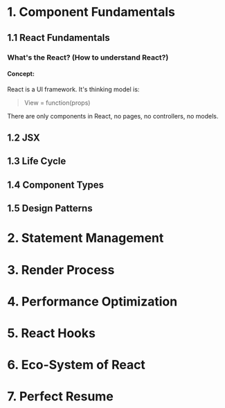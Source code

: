 # 1. Component Fundamentals
## 1.1 React Fundamentals
### What's the React? (How to understand React?)
#### Concept: 
React is a UI framework. It's thinking model is:<br>
> View = function(props)<br>

There are only components in React, no pages, no controllers, no models.<br>
## 1.2 JSX
## 1.3 Life Cycle
## 1.4 Component Types
## 1.5 Design Patterns
# 2. Statement Management
# 3. Render Process
# 4. Performance Optimization
# 5. React Hooks
# 6. Eco-System of React
# 7. Perfect Resume